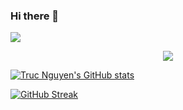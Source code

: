 ### Hi there 👋

![](https://komarev.com/ghpvc/?username=trucnt0)

<p align="center">
  <a href="https://skillicons.dev">
    <img src="https://skillicons.dev/icons?i=dotnet,cs,go,kafka,typescript,javascript,react,angular,nodejs,express,mongo,vim,git,dart,flutter" />
  </a>
</p>

[![Truc Nguyen's GitHub stats](https://github-readme-stats.vercel.app/api?username=trucnt0&show_icons=true)](http://github-profile-summary-cards.vercel.app/api/cards/profile-details?username=trucnt0&theme=default)

[![GitHub Streak](https://streak-stats.demolab.com?user=trucnt0&date_format=j%20M%5B%20Y%5D)](https://git.io/streak-stats)



<!--
**trucnt0/trucnt0** is a ✨ _special_ ✨ repository because its `README.md` (this file) appears on your GitHub profile.

Here are some ideas to get you started:

- 🔭 I’m currently working on ...
- 🌱 I’m currently learning ...
- 👯 I’m looking to collaborate on ...
- 🤔 I’m looking for help with ...
- 💬 Ask me about ...
- 📫 How to reach me: ...
- 😄 Pronouns: ...
- ⚡ Fun fact: ...
-->
